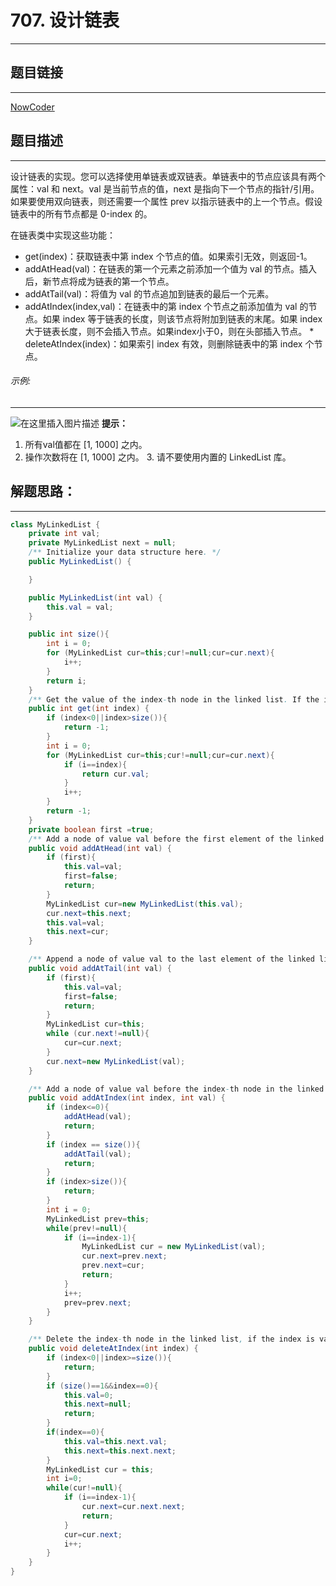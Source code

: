 
# 707. 设计链表
---
## 题目链接
---
<a href="https://leetcode-cn.com/problems/design-linked-list/">NowCoder</a>

## 题目描述
---
设计链表的实现。您可以选择使用单链表或双链表。单链表中的节点应该具有两个属性：val 和 next。val 是当前节点的值，next 是指向下一个节点的指针/引用。如果要使用双向链表，则还需要一个属性 prev 以指示链表中的上一个节点。假设链表中的所有节点都是 0-index 的。

在链表类中实现这些功能：

*    get(index)：获取链表中第 index 个节点的值。如果索引无效，则返回-1。
 *   addAtHead(val)：在链表的第一个元素之前添加一个值为 val 的节点。插入后，新节点将成为链表的第一个节点。
  *  addAtTail(val)：将值为 val 的节点追加到链表的最后一个元素。
   * addAtIndex(index,val)：在链表中的第 index 个节点之前添加值为 val  的节点。如果 index 等于链表的长度，则该节点将附加到链表的末尾。如果 index 大于链表长度，则不会插入节点。如果index小于0，则在头部插入节点。
    * deleteAtIndex(index)：如果索引 index 有效，则删除链表中的第 index 个节点。



###### 示例:
---
![在这里插入图片描述](https://img-blog.csdnimg.cn/20200331224618523.png?x-oss-process=image/watermark,type_ZmFuZ3poZW5naGVpdGk,shadow_10,text_aHR0cHM6Ly9ibG9nLmNzZG4ubmV0L3dlaXhpbl80NDg0MDU3Mg==,size_16,color_FFFFFF,t_70)
**提示：**

 1. 所有val值都在 [1, 1000] 之内。
  2.    操作次数将在  [1, 1000] 之内。
    3.   请不要使用内置的 LinkedList 库。

## 解题思路：
---

```java
class MyLinkedList {
    private int val;
    private MyLinkedList next = null;
    /** Initialize your data structure here. */
    public MyLinkedList() {

    }

    public MyLinkedList(int val) {
        this.val = val;
    }

    public int size(){
        int i = 0;
        for (MyLinkedList cur=this;cur!=null;cur=cur.next){
            i++;
        }
        return i;
    }
    /** Get the value of the index-th node in the linked list. If the index is invalid, return -1. */
    public int get(int index) {
        if (index<0||index>size()){
            return -1;
        }
        int i = 0;
        for (MyLinkedList cur=this;cur!=null;cur=cur.next){
            if (i==index){
                return cur.val;
            }
            i++;
        }
        return -1;
    }
    private boolean first =true;
    /** Add a node of value val before the first element of the linked list. After the insertion, the new node will be the first node of the linked list. */
    public void addAtHead(int val) {
        if (first){
            this.val=val;
            first=false;
            return;
        }
        MyLinkedList cur=new MyLinkedList(this.val);
        cur.next=this.next;
        this.val=val;
        this.next=cur;
    }

    /** Append a node of value val to the last element of the linked list. */
    public void addAtTail(int val) {
        if (first){
            this.val=val;
            first=false;
            return;
        }
        MyLinkedList cur=this;
        while (cur.next!=null){
            cur=cur.next;
        }
        cur.next=new MyLinkedList(val);
    }

    /** Add a node of value val before the index-th node in the linked list. If index equals to the length of linked list, the node will be appended to the end of linked list. If index is greater than the length, the node will not be inserted. */
    public void addAtIndex(int index, int val) {
        if (index<=0){
            addAtHead(val);
            return;
        }
        if (index == size()){
            addAtTail(val);
            return;
        }
        if (index>size()){
            return;
        }
        int i = 0;
        MyLinkedList prev=this;
        while(prev!=null){
            if (i==index-1){
                MyLinkedList cur = new MyLinkedList(val);
                cur.next=prev.next;
                prev.next=cur;
                return;
            }
            i++;
            prev=prev.next;
        }
    }

    /** Delete the index-th node in the linked list, if the index is valid. */
    public void deleteAtIndex(int index) {
        if (index<0||index>=size()){
            return;
        }
        if (size()==1&&index==0){
            this.val=0;
            this.next=null;
            return;
        }
        if(index==0){
            this.val=this.next.val;
            this.next=this.next.next;
        }
        MyLinkedList cur = this;
        int i=0;
        while(cur!=null){
            if (i==index-1){
                cur.next=cur.next.next;
                return;
            }
            cur=cur.next;
            i++;
        }
    }
}
```

